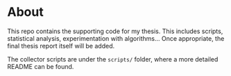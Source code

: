 # About

This repo contains the supporting code for my thesis. This includes scripts, statistical
analysis, experimentation with algorithms... Once appropriate, the final thesis report
itself will be added.

The collector scripts are under the `scripts/` folder, where a more detailed README can be found. 
